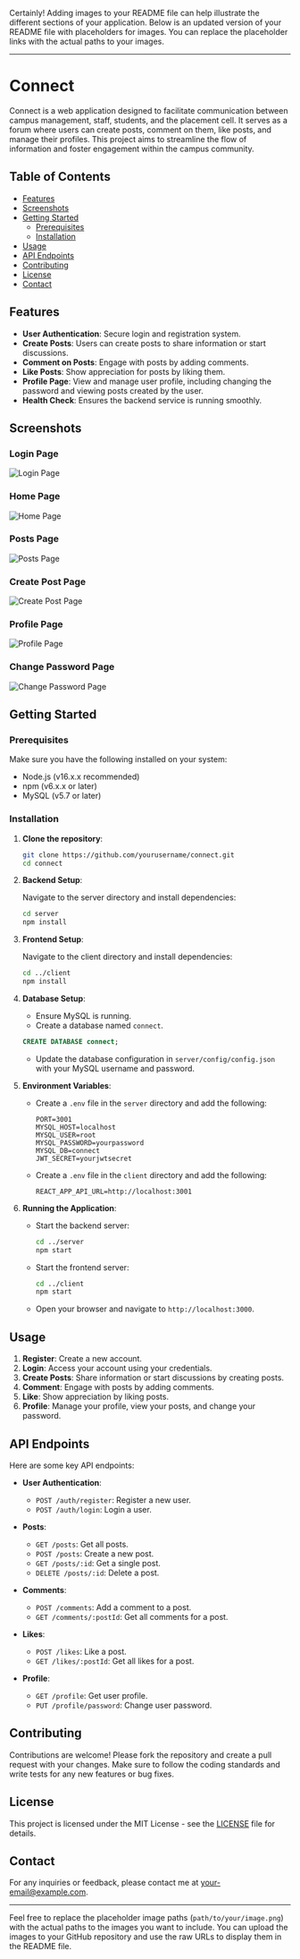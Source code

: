 Certainly! Adding images to your README file can help illustrate the different sections of your application. Below is an updated version of your README file with placeholders for images. You can replace the placeholder links with the actual paths to your images.

---

# Connect

Connect is a web application designed to facilitate communication between campus management, staff, students, and the placement cell. It serves as a forum where users can create posts, comment on them, like posts, and manage their profiles. This project aims to streamline the flow of information and foster engagement within the campus community.

## Table of Contents

- [Features](#features)
- [Screenshots](#screenshots)
- [Getting Started](#getting-started)
  - [Prerequisites](#prerequisites)
  - [Installation](#installation)
- [Usage](#usage)
- [API Endpoints](#api-endpoints)
- [Contributing](#contributing)
- [License](#license)
- [Contact](#contact)

## Features

- **User Authentication**: Secure login and registration system.
- **Create Posts**: Users can create posts to share information or start discussions.
- **Comment on Posts**: Engage with posts by adding comments.
- **Like Posts**: Show appreciation for posts by liking them.
- **Profile Page**: View and manage user profile, including changing the password and viewing posts created by the user.
- **Health Check**: Ensures the backend service is running smoothly.

## Screenshots

### Login Page
![Login Page](https://github.com/SuryaR08/Connect/blob/main/Screenshots/Screenshot%20(322).png)

### Home Page
![Home Page](https://github.com/SuryaR08/Connect/blob/main/Screenshots/Screenshot%20(323).png)

### Posts Page
![Posts Page](https://github.com/SuryaR08/Connect/blob/main/Screenshots/Screenshot%20(325).png)

### Create Post Page
![Create Post Page](https://github.com/SuryaR08/Connect/blob/main/Screenshots/Screenshot%20(323).png)

### Profile Page
![Profile Page](https://github.com/SuryaR08/Connect/blob/main/Screenshots/Screenshot%20(325).png)

### Change Password Page
![Change Password Page](https://github.com/SuryaR08/Connect/blob/main/Screenshots/Screenshot%20(327).png)


## Getting Started

### Prerequisites

Make sure you have the following installed on your system:

- Node.js (v16.x.x recommended)
- npm (v6.x.x or later)
- MySQL (v5.7 or later)

### Installation

1. **Clone the repository**:

   ```bash
   git clone https://github.com/yourusername/connect.git
   cd connect
   ```

2. **Backend Setup**:

   Navigate to the server directory and install dependencies:

   ```bash
   cd server
   npm install
   ```

3. **Frontend Setup**:

   Navigate to the client directory and install dependencies:

   ```bash
   cd ../client
   npm install
   ```

4. **Database Setup**:

   - Ensure MySQL is running.
   - Create a database named `connect`.

   ```sql
   CREATE DATABASE connect;
   ```

   - Update the database configuration in `server/config/config.json` with your MySQL username and password.

5. **Environment Variables**:

   - Create a `.env` file in the `server` directory and add the following:

     ```env
     PORT=3001
     MYSQL_HOST=localhost
     MYSQL_USER=root
     MYSQL_PASSWORD=yourpassword
     MYSQL_DB=connect
     JWT_SECRET=yourjwtsecret
     ```

   - Create a `.env` file in the `client` directory and add the following:

     ```env
     REACT_APP_API_URL=http://localhost:3001
     ```

6. **Running the Application**:

   - Start the backend server:

     ```bash
     cd ../server
     npm start
     ```

   - Start the frontend server:

     ```bash
     cd ../client
     npm start
     ```

   - Open your browser and navigate to `http://localhost:3000`.

## Usage

1. **Register**: Create a new account.
2. **Login**: Access your account using your credentials.
3. **Create Posts**: Share information or start discussions by creating posts.
4. **Comment**: Engage with posts by adding comments.
5. **Like**: Show appreciation by liking posts.
6. **Profile**: Manage your profile, view your posts, and change your password.

## API Endpoints

Here are some key API endpoints:

- **User Authentication**:
  - `POST /auth/register`: Register a new user.
  - `POST /auth/login`: Login a user.

- **Posts**:
  - `GET /posts`: Get all posts.
  - `POST /posts`: Create a new post.
  - `GET /posts/:id`: Get a single post.
  - `DELETE /posts/:id`: Delete a post.

- **Comments**:
  - `POST /comments`: Add a comment to a post.
  - `GET /comments/:postId`: Get all comments for a post.

- **Likes**:
  - `POST /likes`: Like a post.
  - `GET /likes/:postId`: Get all likes for a post.

- **Profile**:
  - `GET /profile`: Get user profile.
  - `PUT /profile/password`: Change user password.

## Contributing

Contributions are welcome! Please fork the repository and create a pull request with your changes. Make sure to follow the coding standards and write tests for any new features or bug fixes.

## License

This project is licensed under the MIT License - see the [LICENSE](LICENSE) file for details.

## Contact

For any inquiries or feedback, please contact me at [your-email@example.com](mailto:your-email@example.com).

---

Feel free to replace the placeholder image paths (`path/to/your/image.png`) with the actual paths to the images you want to include. You can upload the images to your GitHub repository and use the raw URLs to display them in the README file.
